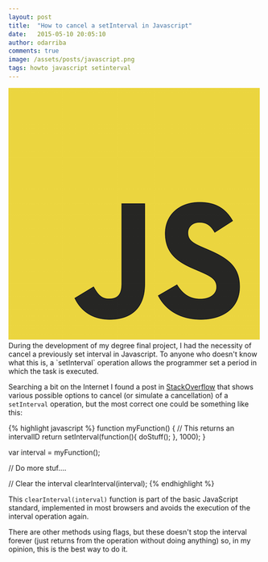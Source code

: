 ```yaml
---
layout: post
title:  "How to cancel a setInterval in Javascript"
date:   2015-05-10 20:05:10
author: odarriba
comments: true
image: /assets/posts/javascript.png
tags: howto javascript setinterval
---
```


<img class='pull-right xs-size' src='/assets/posts/javascript.png' />
During the development of my degree final project, I had the necessity of cancel a previously set interval in Javascript. To anyone who doesn't know what this is, a `setInterval` operation allows the programmer set a period in which the task is executed. 

Searching a bit on the Internet I found a post in [StackOverflow](stackoverflow) that shows various possible options to cancel (or simulate a cancellation) of a `setInterval` operation, but the most correct one could be something like this:

{% highlight javascript %}
function myFunction() {
	// This returns an intervalID
	return setInterval(function(){
		doStuff();
	}, 1000);
}

var interval = myFunction();

// Do more stuf....

// Clear the interval
clearInterval(interval);
{% endhighlight %}

This `clearInterval(interval)` function is part of the basic JavaScript standard, implemented in most browsers and avoids the execution of the interval operation again.

There are other methods using flags, but these doesn't stop the interval forever (just returns from the operation without doing anything) so, in my opinion, this is the best way to do it.

[stackoverflow]: http://stackoverflow.com/questions/109086/stop-setinterval-call-in-javascript